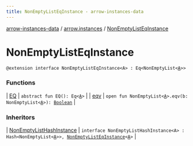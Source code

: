 ```yaml
---
title: NonEmptyListEqInstance - arrow-instances-data
---
```


[arrow-instances-data](../../index.html) / [arrow.instances](../index.html) / [NonEmptyListEqInstance](./index.html)

# NonEmptyListEqInstance

`@extension interface NonEmptyListEqInstance<A> : Eq<NonEmptyList<`[`A`](index.html#A)`>>`

### Functions

| [EQ](-e-q.html) | `abstract fun EQ(): Eq<`[`A`](index.html#A)`>` |
| [eqv](eqv.html) | `open fun NonEmptyList<`[`A`](index.html#A)`>.eqv(b: NonEmptyList<`[`A`](index.html#A)`>): `[`Boolean`](https://kotlinlang.org/api/latest/jvm/stdlib/kotlin/-boolean/index.html) |

### Inheritors

| [NonEmptyListHashInstance](../-non-empty-list-hash-instance/index.html) | `interface NonEmptyListHashInstance<A> : Hash<NonEmptyList<`[`A`](../-non-empty-list-hash-instance/index.html#A)`>>, `[`NonEmptyListEqInstance`](./index.html)`<`[`A`](../-non-empty-list-hash-instance/index.html#A)`>` |

